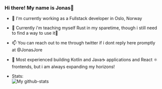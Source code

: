 ### Hi there! My name is Jonas👋

- 🔭 I'm currently working as a Fullstack developer in Oslo, Norway
- 🌱 Currently i'm teaching myself Rust in my sparetime, though i still need to find a way to use it🤔
- 📫 You can reach out to me through twitter if i dont reply here promptly at @JonasJore
- 🧰 Most experienced building Kotlin and Java☕ applications and React ⚛️ frontends, but i am always expanding my horizons!

- Stats:  
![My github-stats](https://github-readme-stats.codestackr.vercel.app/api?username=jonasjore&show_icons=true&hide_border=true&theme=synthwave)
